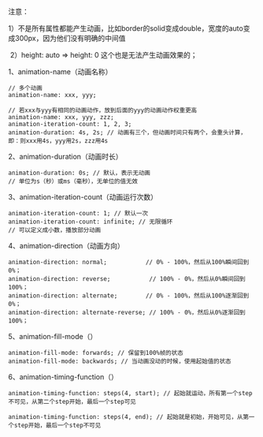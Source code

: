 注意：

​	1）不是所有属性都能产生动画，比如border的solid变成double，宽度的auto变成300px，因为他们没有明确的中间值

​	2）height: auto => height: 0 这个也是无法产生动画效果的；

1、animation-name（动画名称）

```
// 多个动画
animation-name: xxx, yyy;

// 若xxx与yyy有相同的动画动作，放到后面的yyy的动画动作权重更高
animation-name: xxx, yyy, zzz;
animation-iteration-count: 1, 2, 3;
animation-duration: 4s, 2s; // 动画有三个，但动画时间只有两个，会重头计算，即：则xxx用4s，yyy用2s，zzz用4s
```

2、animation-duration（动画时长）

```
animation-duration: 0s; // 默认，表示无动画
// 单位为s（秒）或ms（毫秒），无单位的值无效
```

3、animation-iteration-count（动画运行次数）

```
animation-iteration-count: 1; // 默认一次
animation-iteration-count: infinite; // 无限循环
// 可以定义成小数，播放部分动画
```

4、animation-direction（动画方向）

```
animation-direction: normal; 	       // 0% - 100%，然后从100%瞬间回到0%；
animation-direction: reverse;           // 100% - 0%，然后从0%瞬间回到100%；
animation-direction: alternate;    	   // 0% - 100%，然后从100%逐渐回到0%；
animation-direction: alternate-reverse; // 100% - 0%，然后从0%逐渐回到100%；
```

5、animation-fill-mode（）

```
animation-fill-mode: forwards; // 保留到100%帧的状态
animation-fill-mode: backwards; // 当动画没动的时候，使用起始值的状态
```

6、animation-timing-function（）

```
animation-timing-function: steps(4, start); // 起始就运动，所有第一个step不可见，从第二个step开始，最后一个step可见

animation-timing-function: steps(4, end); // 起始就是初始，开始可见，从第一个step开始，最后一个step不可见
```

